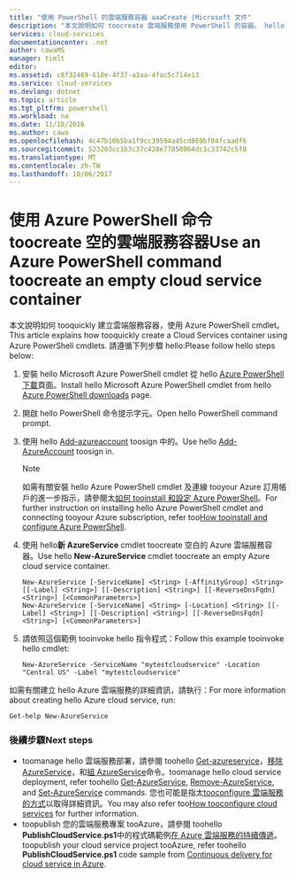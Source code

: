 ```yaml
---
title: "使用 PowerShell 的雲端服務容器 aaaCreate |Microsoft 文件"
description: "本文說明如何 toocreate 雲端服務使用 PowerShell 的容器。 hello 容器會裝載 web 和背景工作角色。"
services: cloud-services
documentationcenter: .net
author: cawaMS
manager: timlt
editor: 
ms.assetid: c8f32469-610e-4f37-a3aa-4fac5c714e13
ms.service: cloud-services
ms.devlang: dotnet
ms.topic: article
ms.tgt_pltfrm: powershell
ms.workload: na
ms.date: 11/18/2016
ms.author: cawa
ms.openlocfilehash: 4c47b10b5ba1f9cc39594a45cd869bf04fcaadf6
ms.sourcegitcommit: 523283cc1b3c37c428e77850964dc1c33742c5f0
ms.translationtype: MT
ms.contentlocale: zh-TW
ms.lasthandoff: 10/06/2017
---
```

# <a name="use-an-azure-powershell-command-toocreate-an-empty-cloud-service-container"></a><span data-ttu-id="0620e-104">使用 Azure PowerShell 命令 toocreate 空的雲端服務容器</span><span class="sxs-lookup"><span data-stu-id="0620e-104">Use an Azure PowerShell command toocreate an empty cloud service container</span></span>
<span data-ttu-id="0620e-105">本文說明如何 tooquickly 建立雲端服務容器，使用 Azure PowerShell cmdlet。</span><span class="sxs-lookup"><span data-stu-id="0620e-105">This article explains how tooquickly create a Cloud Services container using Azure PowerShell cmdlets.</span></span> <span data-ttu-id="0620e-106">請遵循下列步驟 hello:</span><span class="sxs-lookup"><span data-stu-id="0620e-106">Please follow hello steps below:</span></span>

1. <span data-ttu-id="0620e-107">安裝 hello Microsoft Azure PowerShell cmdlet 從 hello [Azure PowerShell 下載](http://aka.ms/webpi-azps)頁面。</span><span class="sxs-lookup"><span data-stu-id="0620e-107">Install hello Microsoft Azure PowerShell cmdlet from hello [Azure PowerShell downloads](http://aka.ms/webpi-azps) page.</span></span>
2. <span data-ttu-id="0620e-108">開啟 hello PowerShell 命令提示字元。</span><span class="sxs-lookup"><span data-stu-id="0620e-108">Open hello PowerShell command prompt.</span></span>
3. <span data-ttu-id="0620e-109">使用 hello [Add-azureaccount](https://msdn.microsoft.com/library/dn495128.aspx) toosign 中的。</span><span class="sxs-lookup"><span data-stu-id="0620e-109">Use hello [Add-AzureAccount](https://msdn.microsoft.com/library/dn495128.aspx) toosign in.</span></span>

   > [!NOTE]
   > <span data-ttu-id="0620e-110">如需有關安裝 hello Azure PowerShell cmdlet 及連線 tooyour Azure 訂用帳戶的進一步指示，請參閱太[如何 tooinstall 和設定 Azure PowerShell](/powershell/azure/overview)。</span><span class="sxs-lookup"><span data-stu-id="0620e-110">For further instruction on installing hello Azure PowerShell cmdlet and connecting tooyour Azure subscription, refer too[How tooinstall and configure Azure PowerShell](/powershell/azure/overview).</span></span>
   >
   >
4. <span data-ttu-id="0620e-111">使用 hello**新 AzureService** cmdlet toocreate 空白的 Azure 雲端服務容器。</span><span class="sxs-lookup"><span data-stu-id="0620e-111">Use hello **New-AzureService** cmdlet toocreate an empty Azure cloud service container.</span></span>

    ```
    New-AzureService [-ServiceName] <String> [-AffinityGroup] <String> [[-Label] <String>] [[-Description] <String>] [[-ReverseDnsFqdn] <String>] [<CommonParameters>]
    New-AzureService [-ServiceName] <String> [-Location] <String> [[-Label] <String>] [[-Description] <String>] [[-ReverseDnsFqdn] <String>] [<CommonParameters>]
   ```
5. <span data-ttu-id="0620e-112">請依照這個範例 tooinvoke hello 指令程式：</span><span class="sxs-lookup"><span data-stu-id="0620e-112">Follow this example tooinvoke hello cmdlet:</span></span>

   ```
   New-AzureService -ServiceName "mytestcloudservice" -Location "Central US" -Label "mytestcloudservice"
   ```

<span data-ttu-id="0620e-113">如需有關建立 hello Azure 雲端服務的詳細資訊，請執行：</span><span class="sxs-lookup"><span data-stu-id="0620e-113">For more information about creating hello Azure cloud service, run:</span></span>

```
Get-help New-AzureService
```

### <a name="next-steps"></a><span data-ttu-id="0620e-114">後續步驟</span><span class="sxs-lookup"><span data-stu-id="0620e-114">Next steps</span></span>
* <span data-ttu-id="0620e-115">toomanage hello 雲端服務部署，請參閱 toohello [Get-azureservice](https://msdn.microsoft.com/library/azure/dn495131.aspx)，[移除 AzureService](https://msdn.microsoft.com/library/azure/dn495120.aspx)，和[組 AzureService](https://msdn.microsoft.com/library/azure/dn495242.aspx)命令。</span><span class="sxs-lookup"><span data-stu-id="0620e-115">toomanage hello cloud service deployment, refer toohello [Get-AzureService](https://msdn.microsoft.com/library/azure/dn495131.aspx), [Remove-AzureService](https://msdn.microsoft.com/library/azure/dn495120.aspx), and [Set-AzureService](https://msdn.microsoft.com/library/azure/dn495242.aspx) commands.</span></span> <span data-ttu-id="0620e-116">您也可能是指太[tooconfigure 雲端服務的方式](cloud-services-how-to-configure.md)以取得詳細資訊。</span><span class="sxs-lookup"><span data-stu-id="0620e-116">You may also refer too[How tooconfigure cloud services](cloud-services-how-to-configure.md) for further information.</span></span>
* <span data-ttu-id="0620e-117">toopublish 您的雲端服務專案 tooAzure，請參閱 toohello **PublishCloudService.ps1**中的程式碼範例[在 Azure 雲端服務的持續傳遞](cloud-services-dotnet-continuous-delivery.md)。</span><span class="sxs-lookup"><span data-stu-id="0620e-117">toopublish your cloud service project tooAzure, refer toohello  **PublishCloudService.ps1** code sample from [Continuous delivery for cloud service in Azure](cloud-services-dotnet-continuous-delivery.md).</span></span>
